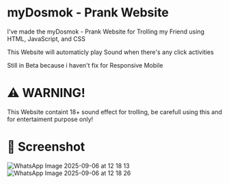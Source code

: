 # myDosmok - Prank Website

I've made the myDosmok - Prank Website for Trolling my Friend using HTML, JavaScript, and CSS

This Website will automaticly play Sound when there's any click activities

Still in Beta because i haven't fix for Responsive Mobile

# ⚠️ WARNING!

This Website containt 18+ sound effect for trolling, be carefull using this and for entertaiment purpose only!

# 📸 Screenshot

![WhatsApp Image 2025-09-06 at 12 18 13](https://github.com/user-attachments/assets/9e709b48-3f65-4d34-b255-a9b738c4c5b6)
![WhatsApp Image 2025-09-06 at 12 18 26](https://github.com/user-attachments/assets/a72edfc9-fa28-4daa-97b3-563bd17597d5)
